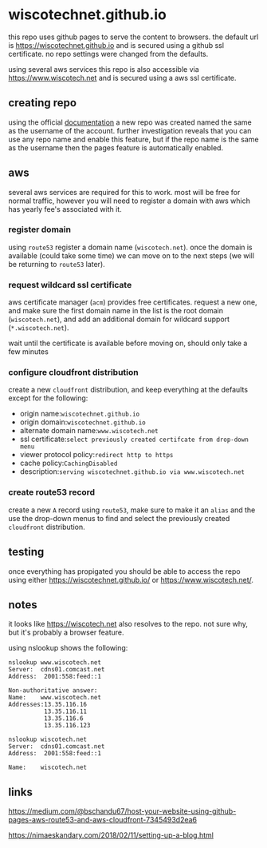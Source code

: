 # wiscotechnet.github.io

this repo uses github pages to serve the content to browsers. the default url is <https://wiscotechnet.github.io> and is secured using a github ssl certificate. no repo settings were changed from the defaults.

using several aws services this repo is also accessible via <https://www.wiscotech.net> and is secured using a aws ssl certificate.

## creating repo

using the official [documentation](https://pages.github.com/) a new repo was created named the same as the username of the account. further investigation reveals that you can use any repo name and enable this feature, but if the repo name is the same as the username then the pages feature is automatically enabled.

## aws

several aws services are required for this to work. most will be free for normal traffic, however you will need to register a domain with aws which has yearly fee's associated with it.

### register domain

using `route53` register a domain name (`wiscotech.net`). once the domain is available (could take some time) we can move on to the next steps (we will be returning to `route53` later).

### request wildcard ssl certificate

aws certificate manager (`acm`) provides free certificates. request a new one, and make sure the first domain name in the list is the root domain (`wiscotech.net`), and add an additional domain for wildcard support (`*.wiscotech.net`).

wait until the certificate is available before moving on, should only take a few minutes

### configure cloudfront distribution

create a new `cloudfront` distribution, and keep everything at the defaults except for the following:

* origin name:`wiscotechnet.github.io`
* origin domain:`wiscotechnet.github.io`
* alternate domain name:`www.wiscotech.net`
* ssl certificate:`select previously created certifcate from drop-down menu`
* viewer protocol policy:`redirect http to https`
* cache policy:`CachingDisabled`
* description:`serving wiscotechnet.github.io via www.wiscotech.net`

### create route53 record

create a new `A` record using `route53`, make sure to make it an `alias` and the use the drop-down menus to find and select the previously created `cloudfront` distribution.


## testing

once everything has propigated you should be able to access the repo using either <https://wiscotechnet.github.io/> or <https://www.wiscotech.net/>.

## notes

it looks like <https://wiscotech.net> also resolves to the repo. not sure why, but it's probably a browser feature.

using nslookup shows the following:

```shell
nslookup www.wiscotech.net
Server:  cdns01.comcast.net
Address:  2001:558:feed::1

Non-authoritative answer:
Name:    www.wiscotech.net
Addresses:13.35.116.16
          13.35.116.11
          13.35.116.6
          13.35.116.123
```

```shell
nslookup wiscotech.net
Server:  cdns01.comcast.net
Address:  2001:558:feed::1

Name:    wiscotech.net
```

## links

<https://medium.com/@bschandu67/host-your-website-using-github-pages-aws-route53-and-aws-cloudfront-7345493d2ea6>

<https://nimaeskandary.com/2018/02/11/setting-up-a-blog.html>
